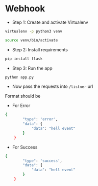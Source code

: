 # Webhook

* Step 1: Create and activate Virtualenv

```bash
virtualenv -p python3 venv
```

```bash
source venv/bin/activate
```

* Step 2: Install requirements
```bash
pip install flask
```

* Step 3: Run the app
```bash
python app.py
```

* Now pass the requests into `/listner` url

Format should be 
* For Error
```bash
{
        "type": 'error',
        "data": {
            "data": "hell event"
        }
    }
```

* For Success
```bash
{
        "type": 'success',
        "data": {
            "data": "hell event"
        }
    }
```